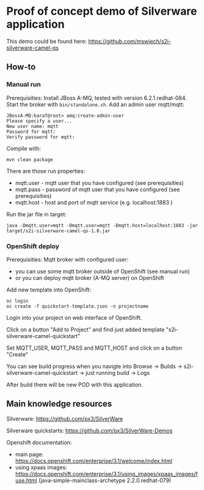 Proof of concept demo of Silverware application
===

This demo could be found here: <https://github.com/mswiech/s2i-silverware-camel-qs>

## How-to


### Manual run

Prerequisities:
Install JBoss A-MQ, tested with version 6.2.1.redhat-084.
Start the broker with `bin/standalone.sh`.
Add an admin user mqtt/mqtt:

```
JBossA-MQ:karaf@root> amq:create-admin-user
Please specify a user...
New user name: mqtt
Password for mqtt: 
Verify password for mqtt: 
```

Compile with:

`mvn clean package`

There are those run properties:

* mqtt.user - mqtt user that you have configured (see prerequisities)
* mqtt.pass - password of mqtt user that you have configured (see prerequisities)
* mqtt.host - host and port of mqtt service (e.g. localhost:1883 )

Run the jar file in target:

`java -Dmqtt.user=mqtt -Dmqtt.user=mqtt -Dmqtt.host=localhost:1883 -jar target/s2i-silverware-camel-qs-1.0.jar`


### OpenShift deploy

Prerequisities:
Mqtt broker with configured user:
 
* you can use some mqtt broker outside of OpenShift (see manual run)
* or you can deploy mqtt broker (A-MQ server) on OpenShift

Add new template into OpenShift:

```
oc login
oc create -f quickstart-template.json -n projectname
```

Login into your project on web interface of OpenShift.

Click on a button "Add to Project" and find just added template "s2i-silverware-camel-quickstart"

Set MQTT_USER, MQTT_PASS and MQTT_HOST and click on a button "Create"

You can see build progress when you navigte into Browse -> Builds -> s2i-silverware-camel-quickstart -> just running build -> Logs

After build there will be new POD with this application.


## Main knowledge resources

Silverware: <https://github.com/px3/SilverWare>

Silverware quickstarts: <https://github.com/px3/SilverWare-Demos>

Openshift documentation:
* main page: <https://docs.openshift.com/enterprise/3.1/welcome/index.html>
* using xpaas images: <https://docs.openshift.com/enterprise/3.1/using_images/xpaas_images/fuse.html> (java-simple-mainclass-archetype 2.2.0.redhat-079)

